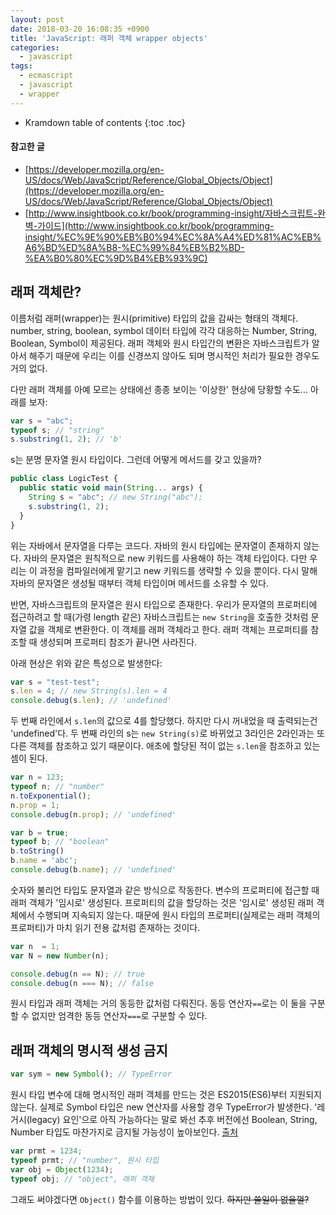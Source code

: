 ```yaml
---
layout: post
date: 2018-03-20 16:08:35 +0900
title: 'JavaScript: 래퍼 객체 wrapper objects'
categories:
  - javascript
tags:
  - ecmascript
  - javascript
  - wrapper
---
```


* Kramdown table of contents
{:toc .toc}

#### 참고한 글
- [https://developer.mozilla.org/en-US/docs/Web/JavaScript/Reference/Global_Objects/Object](https://developer.mozilla.org/en-US/docs/Web/JavaScript/Reference/Global_Objects/Object)
- [http://www.insightbook.co.kr/book/programming-insight/자바스크립트-완벽-가이드](http://www.insightbook.co.kr/book/programming-insight/%EC%9E%90%EB%B0%94%EC%8A%A4%ED%81%AC%EB%A6%BD%ED%8A%B8-%EC%99%84%EB%B2%BD-%EA%B0%80%EC%9D%B4%EB%93%9C)

## 래퍼 객체란?

이름처럼 래퍼(wrapper)는 원시(primitive) 타입의 값을 감싸는 형태의 객체다. number, string, boolean, symbol 데이터 타입에 각각 대응하는 Number, String, Boolean, Symbol이 제공된다. 래퍼 객체와 원시 타입간의 변환은 자바스크립트가 알아서 해주기 때문에 우리는 이를 신경쓰지 않아도 되며 명시적인 처리가 필요한 경우도 거의 없다.

다만 래퍼 객체를 아예 모르는 상태에선 종종 보이는 '이상한' 현상에 당황할 수도... 아래를 보자:
```js
var s = "abc";
typeof s; // "string"
s.substring(1, 2); // 'b'
```
s는 분명 문자열 원시 타입이다. 그런데 어떻게 메서드를 갖고 있을까?
```js
public class LogicTest {
  public static void main(String... args) {
    String s = "abc"; // new String("abc");
    s.substring(1, 2);
  }
}
```
위는 자바에서 문자열을 다루는 코드다. 자바의 원시 타입에는 문자열이 존재하지 않는다. 자바의 문자열은 원칙적으로 new 키워드를 사용해야 하는 객체 타입이다. 다만 우리는 이 과정을 컴파일러에게 맡기고 new 키워드를 생략할 수 있을 뿐이다. 다시 말해 자바의 문자열은 생성될 때부터 객체 타입이며 메서드를 소유할 수 있다.

반면, 자바스크립트의 문자열은 원시 타입으로 존재한다. 우리가 문자열의 프로퍼티에 접근하려고 할 때(가령 length 같은) 자바스크립트는 `new String`을 호출한 것처럼 문자열 값을 객체로 변환한다. 이 객체를 래퍼 객체라고 한다. 래퍼 객체는 프로퍼티를 참조할 때 생성되며 프로퍼티 참조가 끝나면 사라진다.

아래 현상은 위와 같은 특성으로 발생한다:
```js
var s = "test-test";
s.len = 4; // new String(s).len = 4
console.debug(s.len); // 'undefined'
```
두 번째 라인에서 `s.len`의 값으로 4를 할당했다. 하지만 다시 꺼내었을 때 출력되는건 'undefined'다. 두 번째 라인의 s는 `new String(s)`로 바뀌었고 3라인은 2라인과는 또 다른 객체를 참조하고 있기 때문이다. 애초에 할당된 적이 없는 `s.len`을 참조하고 있는 셈이 된다.
```js
var n = 123;
typeof n; // "number"
n.toExponential();
n.prop = 1;
console.debug(n.prop); // 'undefined'

var b = true;
typeof b; // "boolean"
b.toString()
b.name = 'abc';
console.debug(b.name); // 'undefined'
```
숫자와 불리언 타입도 문자열과 같은 방식으로 작동한다. 변수의 프로퍼티에 접근할 때 래퍼 객체가 '임시로' 생성된다. 프로퍼티의 값을 할당하는 것은 '임시로' 생성된 래퍼 객체에서 수행되며 지속되지 않는다. 때문에 원시 타입의 프로퍼티(실제로는 래퍼 객체의 프로퍼티)가 마치 읽기 전용 값처럼 존재하는 것이다.
```js
var n  = 1;
var N = new Number(n);

console.debug(n == N); // true
console.debug(n === N); // false
```
원시 타입과 래퍼 객체는 거의 동등한 값처럼 다뤄진다. 동등 연산자`==`로는 이 둘을 구분할 수 없지만 엄격한 동등 연산자`===`로 구분할 수 있다.

## 래퍼 객체의 명시적 생성 금지

```js
var sym = new Symbol(); // TypeError
```
원시 타입 변수에 대해 명시적인 래퍼 객체를 만드는 것은 ES2015(ES6)부터 지원되지 않는다. 실제로 Symbol 타입은 new 연산자를 사용할 경우 TypeError가 발생한다. '레거시(legacy) 요인'으로 아직 가능하다는 말로 봐선 추후 버전에선 Boolean, String, Number 타입도 마찬가지로 금지될 가능성이 높아보인다. [출처](https://developer.mozilla.org/ko/docs/Web/JavaScript/Reference/Global_Objects/Symbol#%EC%84%A4%EB%AA%85)
```js
var prmt = 1234;
typeof prmt; // "number", 원시 타입
var obj = Object(1234);
typeof obj; // "object", 래퍼 객체
```
그래도 써야겠다면 `Object()` 함수를 이용하는 방법이 있다. ~~하지만 쓸일이 없을껄?~~
